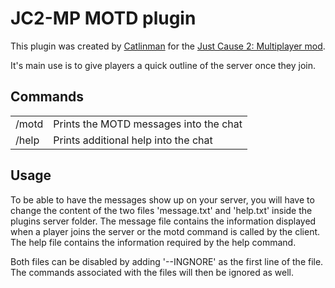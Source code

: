 JC2-MP MOTD plugin 
===================

This plugin was created by [Catlinman](https://twitter.com/Catlinman_) for the [Just Cause 2: Multiplayer mod](http://jc-mp.com).

It's main use is to give players a quick outline of the server once they join.

Commands
--------

<table>
  <tr>
    <td>/motd
    <td>Prints the MOTD messages into the chat</td>
  </tr>
  <tr>
    <td>/help</td>
    <td>Prints additional help into the chat</td>
  </tr>
</table>

Usage
-------

To be able to have the messages show up on your server, you will have to change the content of the two files 'message.txt' and 'help.txt' inside the plugins server folder. The message file contains the information displayed when a player joins the server or the motd command is called by the client. The help file contains the information required by the help command. 

Both files can be disabled by adding '--INGNORE' as the first line of the file. The commands associated with the files will then be ignored as well.